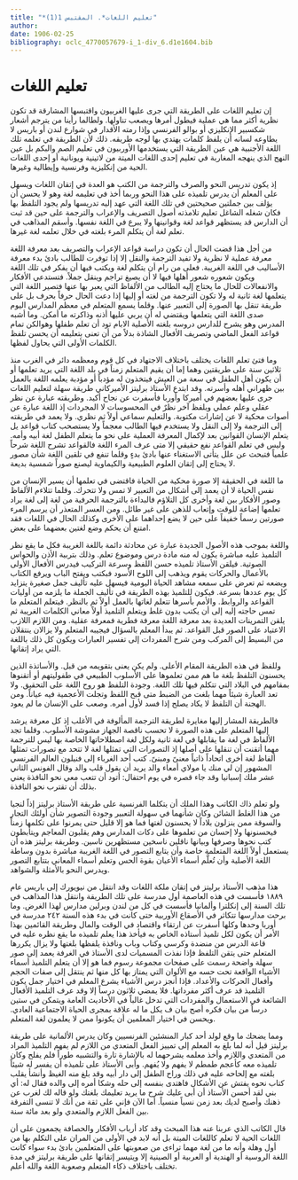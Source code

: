 ```yaml
---
title: "*تعليم اللغات*. المقتبس 1(1)"
author: 
date: 1906-02-25
bibliography: oclc_4770057679-i_1-div_6.d1e1604.bib
---
```




#  تعليم اللغات 


 إن تعليم اللغات على الطريقة التي جرى عليها الغربيون واقتبسها المشارقة قد تكون نظرية أكثر مما هي عملية فيطول أمرها ويصعب تناولها. ولطالما رأينا من يترجم أشعار  شكسبير  الإنكليزي أو بوالو الفرنسي وإذا رمته الأقدار في شوارع لندن أو باريس لا يطاوعه لسانه أن يلفظ كلمات يهتدي بها لوجه طريقه. ذلك لأن الطريقة في تعلمه تلك اللغة الأجنبية هي عين الطريقة التي يستخدمها الأوربيون في تعليم الصم والبكم بل عين النهج الذي ينهجه المغاربة في تعليم  إحدى  اللغات الميتة من لاتينية ويونانية أو  إحدى  اللغات الحية من إنكليزية وفرنسية وإيطالية وغيرها. 

 إذ يكون تدريس النحو والصرف والترجمة من الكتب هو العدة في إتقان اللغات ويسهل على المعلم أن يدرس تلميذه على هذا النحو وربما أخذ في تعليمه لغة وهو لا يحسن أن يؤلف بين جملتين صحيحتين في تلك اللغة التي عهد إليه تدريسها ولم يجود التلفظ بها فكان شغله الشاغل تعليم تلامذته أصول التصريف والإعراب والترجمة على حين قد ثبت أن الدارس قد يستظهر قواعد لغة وقوانينها ولا يبرع في اللغة نفسها. وأسقم المذاهب في تعلم لغة أن يتكلم المرء بلغته في خلال تعلمه لغة غيرها. 

 من أجل هذا قضت الحال أن تكون دراسة قواعد الإعراب والتصريف بعد معرفة اللغة معرفة عملية لا نظرية ولا تفيد الترجمة والنقل إلا إذا توفرت للطالب بادئ بدء معرفة الأساليب في اللغة الغريبة. فعلى من رام أن يتكلم لغة ويكتب فيها أن يفكر في تلك اللغة ويكون شعوره شعور أهلها فيها لا أن يصيغ تراجم وينقل جملاً. فتستدعي الأفكار   والانفعالات للحال ما يحتاج إليه الطالب من الألفاظ التي يعبر بها عنها فتصير اللغة التي يتعلمها لغة ثانية له ولا تكون الترجمة من لغته أو إليها إذا دعت الحال حرفاً بحرف بل على طريقة تنقل بها الصورة إلى التعبير عنها. وقلما يسمع المتعلم في معظم المدارس اليوم صدى اللغة التي يتعلمها ويقتضي له أن يربي عليها أذنه وذاكرته ما أمكن. وما أشبه المدرس وهو يشرح للدارس دروسه بلغته الأصلية الابام تود أن تعلم طفلها وهوالكن تمام قواعد الفعل الماضي وتصريف الأفعال الشاذة بدلاً من أن تعنى بتعليمه أن يحسن تلفظ الكلمات الأولى التي يحاول لفظها. 

 وما فتئ تعلم اللغات يختلف باختلاف الاجتهاد في كل قوم ومعظمه دائر في الغرب منذ   ثلاثين  سنة على طريقتين وهما إما أن يقيم المتعلم زمناً في بلد اللغة التي يريد تعلمها أو أن يكون أهل الطفل في سعة من العيش فيتخذون له مؤدباً أو مؤدبة يعلمه اللغة بالعمل بين ظهراني أهله وأسرته. وقد ابتدع الأستاذ برليتز الأميركاني طريقة سهلة لتعليم اللغات جرى عليها بعضهم في أميركا وأوربا فأسفرت عن نجاح أكيد. وطريقته عبارة عن نظر عقلي وعلم عملي وبلفظ آخر نظرٌ في المحسوسات لا المجردات إذ اللغة عبارة عن أصوات محكية لا عن إشارات مكتوبة. والتعليم سماعي أولاً ثم نظري. ولا يعمد في طريقته إلى الترجمة ولا إلى النقل ولا يستخدم فيها الطالب معجماً ولا يستصحب كتاب قواعد يل يتعلم الإنسان القوانين بعد لإكمال المعرفة العملية على نحو ما يتعلم الطفل لغة أبيه وأمه. وليس في تعلم القواعد نفع حقيقي إلا متى عرف المرء اللغة فالقواعد تشرح اللغة شرحاً علمياً فتبحث عن علل يتأتى الاستغناء عنها بادئ بدءٍ وقلما تنفع في تلقين   اللغة شأن مصور لا يحتاج إلى إتقان العلوم الطبيعية والكيماوية ليصنع صوراً شمسية بديعة. 

 ما اللغة في الحقيقة إلا صورة محكية من الحياة فاقتضى في تعلمها أن يسير الإنسان من نفس الحياة لا أن يعمد إلى أشكال من التعبير لا تمس ولا تتحرك. وقلما تتلاءم الألفاظ وصور الأفكار بين لغة وأخرى كل التلاؤم فالبداءة بالترجمة الحرفية من لغة إلى لغة يراد تعلمها إضاعة للوقت وإتعاب للذهن على غير طائل. ومن العسر المتعذر أن يرسم المرء صورتين رسماً خفيفاً على حين لا يضع إحداهما على الأخرى وكذلك الحال في اللغات فقد امتنع أن يحكم وضع لغتين بعضهما على بعض. 

 واللغة بموجب هذه الأصول الجديدة عبارة عن محادثة دائمة باللغة الغريبة فكل ما يقع نظر التلميذ عليه مباشرة يكون له منه مادة درس وموضوع تعلم. وذلك بتربية الأذن والحواس الصوتية. فيلقن الأستاذ تلميذه حسن اللفظ وسرعة التركيب فيدرس الأفعال الأولى بالأعمال والحركات يقوم ويذهب إلى اللوح الأسود فبكتب ويفتح الباب ويرفع الكتاب ويضعه ثم تعرض على سمعه مشاهد الحياة اليومية فيسهل عليه تأليف جمل صغيرة يتزايد كل يوم عددها بسرعة. فيكون للتلميذ بهذه الطريقة في تأليف الجملة ما يلزمه من أوليات القواعد والروابط. والأمم بأسرها تتعلم لغاتها بالعمل أولاً ثم بالنظر. فيتعلم المتعلم ما تمس حاجته إليه إلى أن يكتب بدون غلط ويتعلم التلميذ أولاً معاني الكلمات الغريبة ثم يلقن التمرينات   العديدة بعد معرفة اللغة معرفة فطرية فمعرفة عقلية. ومن اللازم اللازب الاعتياد على الصور قبل القواعد. ثم يبدأ المعلم بالسؤال فيجيبه المتعلم ولا يزالان ينتقلان   من البسيط إلى المركب ومن شرح المفردات إلى تفسير العبارات ويكون كل ذلك باللغة التي يراد إتقانها. 

 وللفظ في هذه الطريقة المقام الأعلى. ولم يكن يعنى بتقويمه من قبل. والأساتذة الذين يحسنون التلفظ بلغة ما هم ممن تعلموها على الأسلوب الطبيعي في طفوليتهم أو أتقنوها بمقامهم في البلاد التي تتكلم فيها تلك اللغة. وجودة التلفظ هو روح اللغة على التحقيق. ولا تعد العبارة شيئاً مهما بلغت من الضبط متى قبح اللفظ وتجلت الأعجمية فيه عياناً. ومن الهجنة أن التلفظ لا يكاد يصلح إذا فسد لأول أمره. وصعب على الإنسان ما لم يعود. 

 فالطريقة المشار إليها مغايرة لطريقة الترجمة المألوفة في الأغلب إذ كل معرفة يرشد إليها المتعلم على هذه الصورة لا تحسب ناقصة الجهاز مشوشة الأسلوب. وقلما تجد الألفاظ في لغة ما يقابلها في لغة ثانية ولكل لغة اصطلاحاتها الخاصة بها ليس للترجمة مهما أتقنت أن تنقلها على أصلها إذ التصورات التي تمثلها لغة لا تتحد مع تصورات تمثلها ألفاظ لغة أخرى اتحاداً ذاتياً معنىً ومبنىً. كتب  أحد  الغرباء إلى فنيلون العالم الفرنسي المشهور إن لي منك يا مولاي أمعاء والد يريد أن يقول قلب والد وقال الفونس الثاني  عشر  ملك إسبانيا وقد جاء قصره في يوم احتفال: أتود أن تتعب معي نحو النافذة يعني بذلك أن تقترب نحو النافذة. 

 ولو تعلم ذاك الكاتب وهذا الملك أن يتكلما الفرنسية على طريقة الأستاذ برليتز إذاً لنجيا من هذا الغلط الشائن وكان شأنهما في سهولة التعبير وجودة التصوير شأن أولئك التجار والسوقة ممن ينزلون بلاداً لا يحسنون لغتها فما هو إلا قليل حتى يمرنوا على تكلمها زمناً فيحسنونها ولا إحسان   من تعلموها على دكات المدارس وهم يقلبون المعاجم ويتأبطون كتب نحوها وصرفها وبيانها ناقلين ناسخين مستظهرين ناسين. وطريقة برليتز هذه أن يستعمل أولاً اللغة المتعلمة خاصة وأن يتابع التصور في اللغة الغريبة مباشرة بدون وساطة اللغة الأصلية وأن تُعلَّم أسماء الأعيان بقوة الحس وتعلم أسماء المعاني بتتابع التصور ويدرس النحو بالأمثلة والشواهد. 
 
 هذا مذهب الأستاذ برليتز في إتقان ملكة اللغات وقد انتقل من نيويورك إلى باريس عام  ١٨٨٩  فأسست في هذه العاصمة أول مدرسة على تلك الطريقة وانتقل هذا المذاهب في تلك السنة إلى إنكلترا وألمانيا فأسست في كل من لندن وبرلين مدارس لهذا الغرض. وما برحت مدارسها تتكاثر في الأصقاع الأوربية حتى كانت في بدء هذه السنة  ٢٤٢  مدرسة في أوربا وحدها وكلها أسفرت عن ارتقاء واقتصاد في الوقت والمال وطريقة القائمين بهذا الأمر أن يكون لكل تلميذ أستاذه الخاص به فيأخذ هذا يعلم تلميذه ما يقع نظره عليه في قاعة الدرس من منضدة وكرسي وكتاب وباب ونافذة يلفظها بلغتها ولا يزال يكررها المتعلم حتى يتقن التلفظ فإذا نفذت المسميات لدى الأستاذ في الغرفة يعمد إلى صور سهلة واضحة رسمت على صفحات مجموعة رسوم فما هو إلا أن يتعلم التلميذ أسماء الأشياء الواقعة تحت حسه مع الألوان التي يمتاز بها كل منها ثم ينتقل إلى صفات الحجم وأفعال الحركات والأعداد. فإذا أنجز درس الأشياء يشرع المعلم في اختيار جمل يكون التلميذ قد عرف أكثر مفرداتها. فلا يمضي  ثلاثون  درساً إلا وقد عرف التلميذ الأفعال الشائعة في الاستعمال والمفردات التي تدخل غالباً في الأحاديث العامة ويتمكن في  ستين  درساً من بيان فكره أصح بيان ف يكل ما له علاقة بمجرى   الحياة الاجتماعية العادي. ويحسن في اختيار المعلمين أن يكونوا ممن لا يعلمون لغة المتعلم. 

 ومما يضحك ما وقع لولد  أحد  كبار المنشئين الفرنسيين وكان يدرس الألمانية على طريقة برليتز قيل أنه لما بلغ به المعلم إلى تمييز الفعل المتعدي من اللازم لم يفهم التلميذ المراد من المتعدي واللازم وأخذ معلمه يشرحهما له بالإشارة تارة والتشبيه طوراً فلم يفلح وكان تلميذه معه كأعجم طمطم لا يفهم ولا يُفهم. وأبى الأستاذ على تلميذه أن يفسر له شيئاً بلغته مع إلحاحه عليه في ذلك وراح الطفل إلى دار أبيه وقد بلغ منه الغيظ وأنشأ يقلب كتاب نحوه يفتش عن الأشكال فاهتدى بنفسه إلى حله وشكا أمره إلى والده فقال له: أي بني لقد أحسن الأستاذ أن أبى عليك شرح ما يريد تعليمك بلغتك ولو قاله لك لغرب عن ذهنك وأصبح لديك بعد زمن نسياً منسياً. أما الآن فإني على ثقة من أنك لا تنسى التفرقة بين الفعل اللازم والمتعدي ولو بعد  مائة  سنة. 

 قال الكاتب الذي عربنا عنه هذا المبحث وقد كاد أرباب الأفكار والحصافة يجمعون على أن   اللغات الحية لا تعلم كاللغات الميتة بل أنه لابد في الأولى من المران على التكلم بها من أول وهلة وأنه ما من لغة مهما تراءى من صعوبتها على المتعلمين بادئ بدء سواء كانت اللغة الروسية أو الهندية أو العربية أو الصينية إلا ويتيسر إتقانها على طريقة برليتز في مدة تختلف باختلاف ذكاء المتعلم وصعوبة اللغة والله أعلم. 
